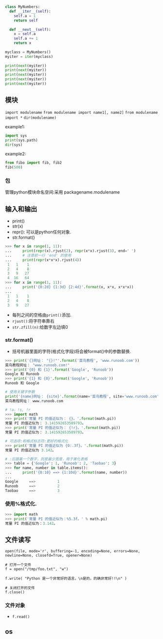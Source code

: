 #

```python
class MyNumbers:
  def __iter__(self):
    self.a = 1
    return self
 
  def __next__(self):
    x = self.a
    self.a += 1
    return x
 
myclass = MyNumbers()
myiter = iter(myclass)
 
print(next(myiter))
print(next(myiter))
print(next(myiter))
print(next(myiter))
print(next(myiter))
```


## 模块
`import modulename`
`from modulename import name1[, name2]`
`from modulename import *`
`dir(modulename)`

example1:
```python
import sys
print(sys.path)
dir(sys)
```

example2:
```python
from fibo import fib, fib2
fib(500)
```

### 包
管理python模块命名空间:采用 packagename.modulename

## 输入和输出
- print()
- str(x)
- repr(): 可以是python任何对象.
- str.format()



```python
>>> for x in range(1, 11):
...     print(repr(x).rjust(2), repr(x*x).rjust(3), end=' ')
...     # 注意前一行 'end' 的使用
...     print(repr(x*x*x).rjust(4))
 1   1    1
 2   4    8
 3   9   27
 4  16   64
>>> for x in range(1, 11):
...     print('{0:2d} {1:3d} {2:4d}'.format(x, x*x, x*x*x))
...
 1   1    1
 2   4    8
 3   9   27
```
- 每列之间的空格由`print()`添加.
- `rjust()`:将字符串靠右
- `str.zfill(n)`:给数字左边填0

### str.format()
- 括号机器里面的字符(格式化字段)将会被format()中的参数替换.

```python
>>> print('{}网址： "{}!"'.format('菜鸟教程', 'www.runoob.com'))
菜鸟教程网址： "www.runoob.com!"
>>> print('{0} 和 {1}'.format('Google', 'Runoob'))
Google 和 Runoob
>>> print('{1} 和 {0}'.format('Google', 'Runoob'))
Runoob 和 Google

# 使用关键字参数
print('{name}网址： {site}'.format(name='菜鸟教程', site='www.runoob.com'))
菜鸟教程网址： www.runoob.com

# !a，!s, !r
>>> import math
>>> print('常量 PI 的值近似为： {}。'.format(math.pi))
常量 PI 的值近似为： 3.141592653589793。
>>> print('常量 PI 的值近似为： {!r}。'.format(math.pi))
常量 PI 的值近似为： 3.141592653589793。

# 可选项:和格式标志符:更好的格式化
>>> print('常量 PI 的值近似为 {0:.3f}。'.format(math.pi))
常量 PI 的值近似为 3.142。

# :后跟着一个数字，则是最少宽度，用于美化表格
>>> table = {'Google': 1, 'Runoob': 2, 'Taobao': 3}
>>> for name, number in table.items():
...     print('{0:10} ==> {1:10d}'.format(name, number))
...
Google     ==>          1
Runoob     ==>          2
Taobao     ==>          3
```

### 使用%格式化.

```python
>>> import math
>>> print('常量 PI 的值近似为：%5.3f。' % math.pi)
常量 PI 的值近似为：3.142。
```

## 文件读写
`open(file, mode='r', buffering=-1, encoding=None, errors=None, newline=None, closefd=True, opener=None)
`
```
# 打开一个文件
f = open("/tmp/foo.txt", "w")

f.write( "Python 是一个非常好的语言。\n是的，的确非常好!!\n" )

# 关闭打开的文件
f.close()

```

### 文件对象
- `f.read()`

## os
